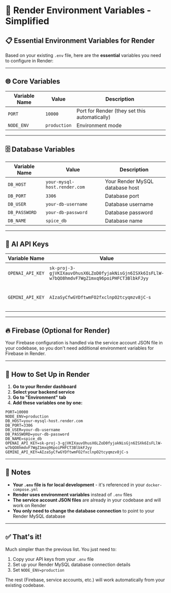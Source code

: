# 🔧 Render Environment Variables - Simplified

## 📋 Essential Environment Variables for Render

Based on your existing `.env` file, here are the **essential** variables you need to configure in Render:

---

## 🌐 **Core Variables**

| Variable Name | Value | Description |
|---------------|-------|-------------|
| `PORT` | `10000` | Port for Render (they set this automatically) |
| `NODE_ENV` | `production` | Environment mode |

---

## 🗄️ **Database Variables**

| Variable Name | Value | Description |
|---------------|-------|-------------|
| `DB_HOST` | `your-mysql-host.render.com` | Your Render MySQL database host |
| `DB_PORT` | `3306` | Database port |
| `DB_USER` | `your-db-username` | Database username |
| `DB_PASSWORD` | `your-db-password` | Database password |
| `DB_NAME` | `spice_db` | Database name |

---

## 🤖 **AI API Keys**

| Variable Name | Value | Description |
|---------------|-------|-------------|
| `OPENAI_API_KEY` | `sk-proj-3-gjVKIXauvOhusX6LZoD0fyjakNisGjn6ISXk6IsFLlW-w7bQO8hmdvF7WgZ1mxq96poiPHFCT3BlbkFJyy` | Your OpenAI API key |
| `GEMINI_API_KEY` | `AIzaSyCfwGYDftwmFO2fxclnpO2tcyqmzv8jC-s` | Your Google Gemini API key |

---

## 🔥 **Firebase (Optional for Render)**

Your Firebase configuration is handled via the service account JSON file in your codebase, so you don't need additional environment variables for Firebase in Render.

---

## 🚀 **How to Set Up in Render**

1. **Go to your Render dashboard**
2. **Select your backend service**
3. **Go to "Environment" tab**
4. **Add these variables one by one:**

```
PORT=10000
NODE_ENV=production
DB_HOST=your-mysql-host.render.com
DB_PORT=3306
DB_USER=your-db-username
DB_PASSWORD=your-db-password
DB_NAME=spice_db
OPENAI_API_KEY=sk-proj-3-gjVKIXauvOhusX6LZoD0fyjakNisGjn6ISXk6IsFLlW-w7bQO8hmdvF7WgZ1mxq96poiPHFCT3BlbkFJyy
GEMINI_API_KEY=AIzaSyCfwGYDftwmFO2fxclnpO2tcyqmzv8jC-s
```

---

## 📝 **Notes**

- **Your `.env` file is for local development** - it's referenced in your `docker-compose.yml`
- **Render uses environment variables** instead of `.env` files
- **The service account JSON files** are already in your codebase and will work on Render
- **You only need to change the database connection** to point to your Render MySQL database

---

## ✅ **That's it!**

Much simpler than the previous list. You just need to:
1. Copy your API keys from your `.env` file
2. Set up your Render MySQL database connection details
3. Set `NODE_ENV=production`

The rest (Firebase, service accounts, etc.) will work automatically from your existing codebase. 
